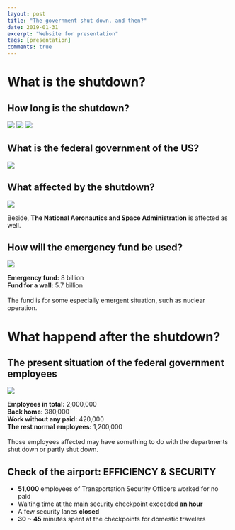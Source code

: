 ```yaml
---
layout: post
title: "The government shut down, and then?"
date: 2019-01-31
excerpt: "Website for presentation"
tags: [presentation]
comments: true
---
```


# What is the shutdown?

## How long is the shutdown?

![]({{site.baseurl}}/features/Dec.png)
![]({{site.baseurl}}/features/Jan.png)
![]({{site.baseurl}}/features/Feb.png)

## What is the federal government of the US?

![]({{site.baseurl}}/features/system.png)

## What affected by the shutdown?

![]({{site.baseurl}}/features/shutdown.png)

Beside, **The National Aeronautics and Space Administration** is affected as well.

## How will the emergency fund be used?

![]({{site.baseurl}}/features/fund.png)

**Emergency fund:** 8 billion <br />
**Fund for a wall:** 5.7 billion <br /><br />
The fund is for some especially emergent situation, such as nuclear operation.

# What happend after the shutdown?

## The present situation of the federal government employees

![]({{site.baseurl}}/features/employees.png)

**Employees in total:** 2,000,000<br />
**Back home:** 380,000<br />
**Work without any paid:** 420,000<br />
**The rest normal employees:** 1,200,000<br/><br />
Those employees affected may have something to do with the departments shut down or partly shut down.

## Check of the airport: EFFICIENCY & SECURITY

- **51,000** employees of Transportation Security Officers worked for no paid
- Waiting time at the main security checkpoint exceeded **an hour**
- A few security lanes **closed**
- **30 ~ 45** minutes spent at the checkpoints for domestic travelers